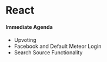 # React
#### Immediate Agenda
* Upvoting
* Facebook and Default Meteor Login
* Search Source Functionality
